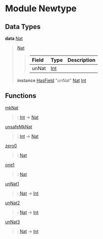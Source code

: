# <a name="module-newtype-87936"></a>Module Newtype

## Data Types

<a name="type-newtype-nat-87202"></a>**data** [Nat](#type-newtype-nat-87202)

> <a name="constr-newtype-nat-30825"></a>[Nat](#constr-newtype-nat-30825)
>
> > | Field                                                                          | Type                                                                           | Description |
> > | :----------------------------------------------------------------------------- | :----------------------------------------------------------------------------- | :---------- |
> > | unNat                                                                          | [Int](https://docs.daml.com/daml/stdlib/Prelude.html#type-ghc-types-int-37261) |  |
>
> **instance** [HasField](https://docs.daml.com/daml/stdlib/DA-Record.html#class-da-internal-record-hasfield-52839) "unNat" [Nat](#type-newtype-nat-87202) [Int](https://docs.daml.com/daml/stdlib/Prelude.html#type-ghc-types-int-37261)

## Functions

<a name="function-newtype-mknat-18836"></a>[mkNat](#function-newtype-mknat-18836)

> : [Int](https://docs.daml.com/daml/stdlib/Prelude.html#type-ghc-types-int-37261) -\> [Nat](#type-newtype-nat-87202)

<a name="function-newtype-unsafemknat-5876"></a>[unsafeMkNat](#function-newtype-unsafemknat-5876)

> : [Int](https://docs.daml.com/daml/stdlib/Prelude.html#type-ghc-types-int-37261) -\> [Nat](#type-newtype-nat-87202)

<a name="function-newtype-zero0-56775"></a>[zero0](#function-newtype-zero0-56775)

> : [Nat](#type-newtype-nat-87202)

<a name="function-newtype-one1-90695"></a>[one1](#function-newtype-one1-90695)

> : [Nat](#type-newtype-nat-87202)

<a name="function-newtype-unnat1-45463"></a>[unNat1](#function-newtype-unnat1-45463)

> : [Nat](#type-newtype-nat-87202) -\> [Int](https://docs.daml.com/daml/stdlib/Prelude.html#type-ghc-types-int-37261)

<a name="function-newtype-unnat2-74120"></a>[unNat2](#function-newtype-unnat2-74120)

> : [Nat](#type-newtype-nat-87202) -\> [Int](https://docs.daml.com/daml/stdlib/Prelude.html#type-ghc-types-int-37261)

<a name="function-newtype-unnat3-66997"></a>[unNat3](#function-newtype-unnat3-66997)

> : [Nat](#type-newtype-nat-87202) -\> [Int](https://docs.daml.com/daml/stdlib/Prelude.html#type-ghc-types-int-37261)
